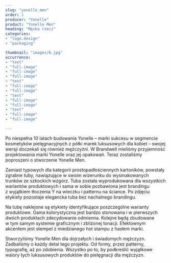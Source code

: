 ```yaml
---
slug: "yonelle_men"
order: 1
producer: "Yonelle"
product: "Yonelle Men"
heading: "Męska rzecz"
categories:
- "logo.design"
- "packaging"

thumbnail: "images/6.jpg"
occurrence:
- "text"
- "full-image"
- "full-image"
- "full-image"
- "text"
- "full-image"
- "full-image"
- "text"
- "full-image"
- "full-image"
- "text"
- "full-image"
- "full-image"

---
```

Po niespełna 10 latach budowania Yonelle – marki sukcesu w segmencie kosmetyków pielęgnacyjnych z półki marek luksusowych dla kobiet – swojej wersji doczekali się również mężczyźni. W Brandwell mieliśmy przyjemność projektowania marki Yonelle oraz jej opakowań. Teraz zostaliśmy poproszeni o stworzenie Yonelle Men.

Zamiast typowych dla kategorii prostopadłościennych kartoników, powstały zgrabne tuby, nawiązujące w swoim wizerunku do wysmakowanych trunków ze szkockich wzgórz. Tuba została wyprodukowana dla wszystkich wariantów produktowych i sama w sobie pozbawiona jest brandingu z wyjątkiem tłoczenia Y na wieczku i patternu na ściance. Po zdjęciu etykiety pozostaje elegancka tuba bez nachalnego brandingu.

Na tubę naklejone są etykiety identyfikujące poszczególne warianty produktowe. Gama kolorystyczna jest bardzo stonowana i w pierwszych dwóch produktach zdecydowanie odmienna. Kolejne będą zbudowane w tym samym systemie graficznym i zbliżonej tonacji. Efektownym akcentem jest stempel z miedzianego hot stampu z hasłem marki.

Stworzyliśmy Yonelle Men dla dojrzałych i świadomych mężczyzn. Zadbaliśmy o każdy detal tego projektu. Od formy, przez patterny, typografię, aż po zdobienia. Wszystko po to, by podkreślić wyjątkowe walory tych luksusowych produktów do pielęgnacji dla mężczyzn.